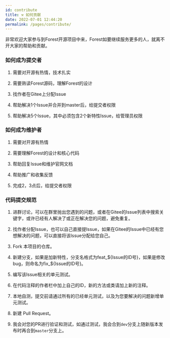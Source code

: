 ```yaml
---
id: contribute
title: ⚒️ 如何贡献
date: 2022-07-01 12:44:20
permalink: /pages/contribute/
---
```


非常欢迎大家参与到Forest开源项目中来，Forest如要继续服务更多的人，就离不开大家的帮助和贡献。

### 如何成为提交者

1. 需要对开源有热情，技术扎实

2. 需要熟读Forest源码，理解Forest的设计

3. 找作者在Gitee上分配Issue

4. 帮助解决1个Issue并合并到master后，给提交者权限

5. 帮助解决5个Issue，其中必须包含2个新特性Issue，给管理员权限

### 如何成为维护者

1. 需要对开源有热情

2. 需要理解Forest的设计和核心代码

3. 帮助回复Issue和维护官网文档

4. 帮助推广和收集反馈

5. 完成2，3点后，给提交者权限


### 代码提交规范

1. 进群讨论，可以在群里抛出您遇到的问题，或者在Gitee的Issue列表中搜索关键字，或许已经有人解决了或正在解决您的问题，避免重复。

2. 找作者分配Issue，也可以自己直接提Issue，如果在Gitee的Issue中已经有您想解决的问题，可以直接将该Issue分配给您自己。

3. Fork 本项目的仓库。

4. 新建分支，如果是加新特性，分支名格式为feat_${Issue的ID号}，如果是修改bug，则命名为fix_${Issue的ID号}。

5. 编写该Issue相关的单元测试。

6. 在代码注释的作者栏中加上自己的ID，新的方法或类请加上新的注释。

7. 本地自测，提交前请通过所有的已经单元测试，以及为您要解决的问题新增单元测试。

8. 新建 Pull Request。

9. 我会对您的PR进行验证和测试，如通过测试，我会合到`dev`分支上随新版本发布时再合到`master`分支上。
